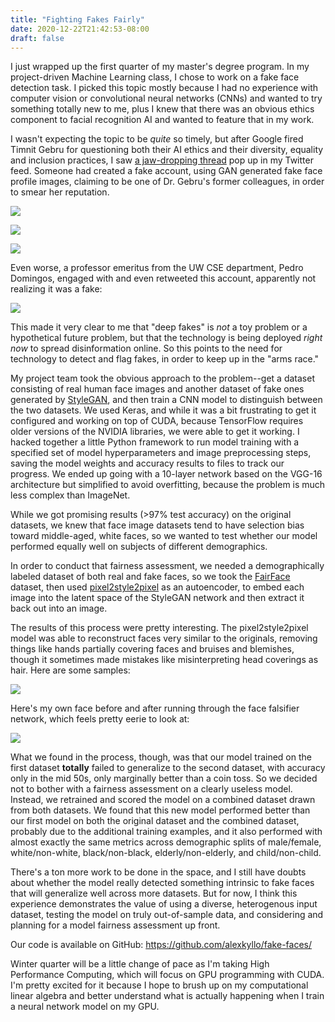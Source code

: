 ```yaml
---
title: "Fighting Fakes Fairly"
date: 2020-12-22T21:42:53-08:00
draft: false
---
```


I just wrapped up the first quarter of my master's degree program. In
my project-driven Machine Learning class, I chose to work on a fake
face detection task. I picked this topic mostly because I had no
experience with computer vision or convolutional neural networks
(CNNs) and wanted to try something totally new to me, plus I knew that
there was an obvious ethics component to facial recognition AI and
wanted to feature that in my work.

I wasn't expecting the topic to be _quite_ so timely, but after Google
fired Timnit Gebru for questioning both their AI ethics and their
diversity, equality and inclusion practices, I saw [a jaw-dropping
thread](https://twitter.com/Mantzarlis/status/1338220767042002945?s=19)
pop up in my Twitter feed. Someone had created a fake account, using
GAN generated fake face profile images, claiming to be one of
Dr. Gebru's former colleagues, in order to smear her reputation.

![](/alexios-thread.png)

![](/jeff-jeffries.jpeg)

![](/julia-smith-kleinberg.jpeg)

Even worse, a professor emeritus from the UW CSE department, Pedro
Domingos, engaged with and even retweeted this account, apparently not
realizing it was a fake:

![](/julia-smith-kleinberg-thread.jpeg)

This made it very clear to me that "deep fakes" is _not_ a toy problem
or a hypothetical future problem, but that the technology is being
deployed _right now_ to spread disinformation online. So this points
to the need for technology to detect and flag fakes, in order to keep
up in the "arms race."

My project team took the obvious approach to the problem--get a
dataset consisting of real human face images and another dataset of
fake ones generated by [StyleGAN](https://github.com/NVlabs/stylegan),
and then train a CNN model to distinguish between the two datasets. We
used Keras, and while it was a bit frustrating to get it configured
and working on top of CUDA, because TensorFlow requires older versions
of the NVIDIA libraries, we were able to get it working.  I hacked
together a little Python framework to run model training with a
specified set of model hyperparameters and image preprocessing steps,
saving the model weights and accuracy results to files to track our
progress. We ended up going with a 10-layer network based on the VGG-16
architecture but simplified to avoid overfitting, because the problem
is much less complex than ImageNet.

While we got promising results (>97% test accuracy) on the original
datasets, we knew that face image datasets tend to have selection bias
toward middle-aged, white faces, so we wanted to test whether our
model performed equally well on subjects of different demographics.

In order to conduct that fairness assessment, we needed a
demographically labeled dataset of both real and fake faces, so we
took the [FairFace](https://github.com/joojs/fairface) dataset, then
used
[pixel2style2pixel](https://github.com/eladrich/pixel2style2pixel) as
an autoencoder, to embed each image into the latent space of the
StyleGAN network and then extract it back out into an image.

The results of this process were pretty interesting. The
pixel2style2pixel model was able to reconstruct faces very similar to
the originals, removing things like hands partially covering faces and
bruises and blemishes, though it sometimes made mistakes like
misinterpreting head coverings as hair. Here are some samples:

![](/fair2fake.jpg)

Here's my own face before and after running through the face falsifier
network, which feels pretty eerie to look at:

![](/alex-fake.jpg)

What we found in the process, though, was that our model trained on
the first dataset **totally** failed to generalize to the second
dataset, with accuracy only in the mid 50s, only marginally better
than a coin toss. So we decided not to bother with a fairness
assessment on a clearly useless model.  Instead, we retrained and
scored the model on a combined dataset drawn from both datasets. We
found that this new model performed better than our first model on
both the original dataset and the combined dataset, probably due to
the additional training examples, and it also performed with almost
exactly the same metrics across demographic splits of male/female,
white/non-white, black/non-black, elderly/non-elderly, and
child/non-child.

There's a ton more work to be done in the space, and I still have
doubts about whether the model really detected something intrinsic to
fake faces that will generalize well across more datasets. But for
now, I think this experience demonstrates the value of using a
diverse, heterogenous input dataset, testing the model on truly
out-of-sample data, and considering and planning for a model fairness
assessment up front.

Our code is available on GitHub: https://github.com/alexkyllo/fake-faces/

Winter quarter will be a little change of pace as I'm taking High
Performance Computing, which will focus on GPU programming with CUDA.
I'm pretty excited for it because I hope to brush up on my
computational linear algebra and better understand what is actually
happening when I train a neural network model on my GPU.
